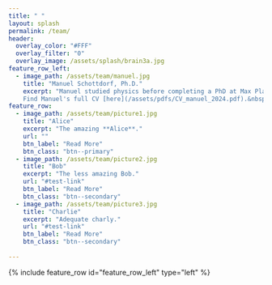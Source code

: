 ```yaml
---
title: " "
layout: splash
permalink: /team/
header:
  overlay_color: "#FFF"
  overlay_filter: "0"
  overlay_image: /assets/splash/brain3a.jpg
feature_row_left:
  - image_path: /assets/team/manuel.jpg
    title: "Manuel Schottdorf, Ph.D."
    excerpt: "Manuel studied physics before completing a PhD at Max Planck in Germany and a Postdoc at the Princeton Neuroscience Institute. He enjoys developing scientific instrumentation and won numerous awards over the years, among them a Boehringer Ingelheim Fonds PhD Fellowship, an Otto Hahn medal, and a Burroughs Wellcome Fund's Career Award. In addition to science, Manuel's interests include labor rights and he was an organizing committee member for the postdoc union at Princeton.<br/><br/>
    Find Manuel's full CV [here](/assets/pdfs/CV_manuel_2024.pdf).&nbsp;&nbsp;&nbsp;&nbsp;Send Manuel an [e-mail](mailto:maschott-at-udel.edu)."
feature_row:
  - image_path: /assets/team/picture1.jpg
    title: "Alice"
    excerpt: "The amazing **Alice**."
    url: ""
    btn_label: "Read More"
    btn_class: "btn--primary"
  - image_path: /assets/team/picture2.jpg
    title: "Bob"
    excerpt: "The less amazing Bob."
    url: "#test-link"
    btn_label: "Read More"
    btn_class: "btn--secondary"
  - image_path: /assets/team/picture3.jpg
    title: "Charlie"
    excerpt: "Adequate charly."
    url: "#test-link"
    btn_label: "Read More"
    btn_class: "btn--secondary"
  
---
```


{% include feature_row id="feature_row_left" type="left" %}

<!-- {% include feature_row %} -->

